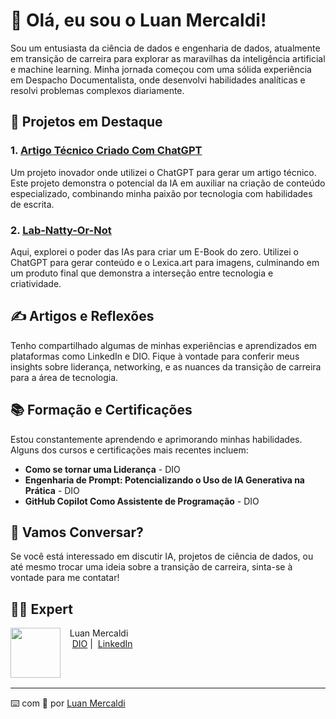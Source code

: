 # 👋 Olá, eu sou o Luan Mercaldi!

Sou um entusiasta da ciência de dados e engenharia de dados, atualmente em transição de carreira para explorar as maravilhas da inteligência artificial e machine learning. Minha jornada começou com uma sólida experiência em Despacho Documentalista, onde desenvolvi habilidades analíticas e resolvi problemas complexos diariamente.

## 🚀 Projetos em Destaque

### 1. [Artigo Técnico Criado Com ChatGPT](https://github.com/LuanMercaldi/Artigo-Tecnico-Criado-Com-ChatGPT)
Um projeto inovador onde utilizei o ChatGPT para gerar um artigo técnico. Este projeto demonstra o potencial da IA em auxiliar na criação de conteúdo especializado, combinando minha paixão por tecnologia com habilidades de escrita.

### 2. [Lab-Natty-Or-Not](https://github.com/LuanMercaldi/lab-natty-or-not)
Aqui, explorei o poder das IAs para criar um E-Book do zero. Utilizei o ChatGPT para gerar conteúdo e o Lexica.art para imagens, culminando em um produto final que demonstra a interseção entre tecnologia e criatividade.

## ✍️ Artigos e Reflexões
Tenho compartilhado algumas de minhas experiências e aprendizados em plataformas como LinkedIn e DIO. Fique à vontade para conferir meus insights sobre liderança, networking, e as nuances da transição de carreira para a área de tecnologia.

## 📚 Formação e Certificações
Estou constantemente aprendendo e aprimorando minhas habilidades. Alguns dos cursos e certificações mais recentes incluem:

- **Como se tornar uma Liderança** - DIO
- **Engenharia de Prompt: Potencializando o Uso de IA Generativa na Prática** - DIO
- **GitHub Copilot Como Assistente de Programação** - DIO

## 💬 Vamos Conversar?
Se você está interessado em discutir IA, projetos de ciência de dados, ou até mesmo trocar uma ideia sobre a transição de carreira, sinta-se à vontade para me contatar!

## 👨‍💻 Expert

<p>
    <img 
      align=left 
      margin=10 
      width=80 
      src="https://github.com/user-attachments/assets/445d5b33-1db7-4cb4-a54b-a11a691de257"
    />
    <p>&nbsp&nbsp&nbspLuan Mercaldi<br>
    &nbsp&nbsp&nbsp
    <a href="https://www.dio.me/users/luanwp">
    DIO</a>&nbsp;|&nbsp;
    <a href="https://www.linkedin.com/in/luan-mercaldi-88080890/">LinkedIn</a>
</p>
<br/><br/>
<p>

---

⌨️ com 💜 por [Luan Mercaldi](https://github.com/LuanMercaldi)
